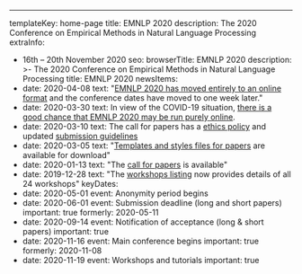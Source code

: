 ---
templateKey: home-page
title: EMNLP 2020
description: The 2020 Conference on Empirical Methods in Natural Language Processing
extraInfo: 
  - 16th – 20th November 2020
seo:
  browserTitle: EMNLP 2020
  description: >-
    The 2020 Conference on Empirical Methods in Natural Language Processing
  title: EMNLP 2020
newsItems:
  - date: 2020-04-08
    text: "[EMNLP 2020 has moved entirely to an online format](/attending#covid-online) and the conference dates have moved to one week later."
  - date: 2020-03-30
    text: In view of the COVID-19 situation, [there is a good chance that EMNLP 2020 may be run purely online](/attending#covid-online). 
  - date: 2020-03-10
    text: The call for papers has a [ethics policy](/call-for-papers#new-ethics-policy) and updated [submission guidelines](/call-for-papers#paper-submission-and-templates) 
  - date: 2020-03-05
    text: "[Templates and styles files for papers](/files/emnlp2020-templates.zip) are available for download"
  - date: 2020-01-13
    text: "The [call for papers](/call-for-papers) is available"
  - date: 2019-12-28
    text: "The [workshops listing](/workshops) now provides details of all 24 workshops"
keyDates:
  - date: 2020-05-01
    event: Anonymity period begins
  - date: 2020-06-01
    event: Submission deadline (long and short papers)
    important: true
    formerly: 2020-05-11
  - date: 2020-09-14
    event: Notification of acceptance (long & short papers)
    important: true
  - date: 2020-11-16
    event: Main conference begins
    important: true
    formerly: 2020-11-08
  - date: 2020-11-19
    event: Workshops and tutorials
    important: true
